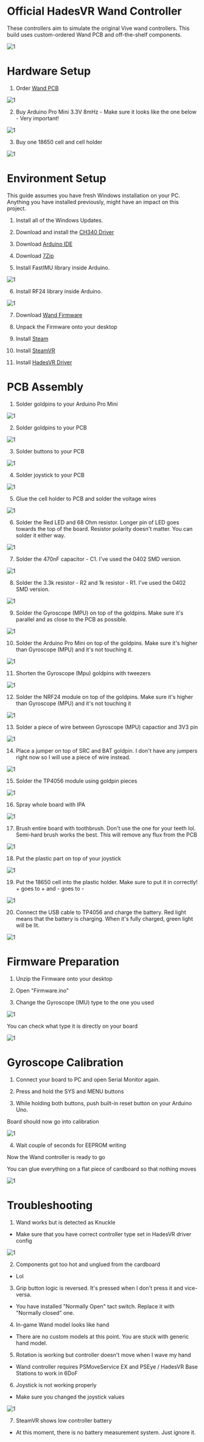 # Official HadesVR Wand Controller

These controllers aim to simulate the original Vive wand controllers. This build uses custom-ordered Wand PCB and off-the-shelf components.

![1](img/wandofficial/joystick_cap.png)

# Hardware Setup

1. Order [Wand PCB](https://github.com/ManoloMancelli/HadesVR_Remix/blob/main/Hardware/Wand%20Controllers/Hades%20VR%20Wand%20-%20Original%20Board.zip)

![1](img/wandofficial/wand_pcb.png)

2. Buy Arduino Pro Mini 3.3V 8mHz - Make sure it looks like the one below - Very important!

![1](img/wandofficial/pro_mini.png)

3. Buy one 18650 cell and cell holder

![1](img/wandofficial/cell.png)

# Environment Setup

This guide assumes you have fresh Windows installation on your PC. Anything you have installed previously, might have an impact on this project.

1. Install all of the Windows Updates.

2. Download and install the [CH340 Driver](https://cdn.sparkfun.com/assets/learn_tutorials/8/4/4/CH341SER.EXE)

3. Download [Arduino IDE](https://www.arduino.cc/en/software/)

4. Download [7Zip](https://www.7-zip.org/download.html)

5. Install FastIMU library inside Arduino.

![1](img/fastimu_lib.png)

6. Install RF24 library inside Arduino.

![1](img/rf24_lib.png)

7. Download [Wand Firmware](https://github.com/ManoloMancelli/HadesVR_Remix/tree/main/Software/Firmware%20-%20For%20the%20boards/Official%20HadesVR%20Wand%20-%20Untested)

8. Unpack the Firmware onto your desktop

9. Install [Steam](https://store.steampowered.com/tags/en/Download)

10. Install [SteamVR](https://store.steampowered.com/app/250820/SteamVR/)

11. Install [HadesVR Driver](Driver.md)

# PCB Assembly

1. Solder goldpins to your Arduino Pro Mini

![1](img/wandofficial/pro_mini_pins.png)

2. Solder goldpins to your PCB

![1](img/wandofficial/pcb_pins.png)

3. Solder buttons to your PCB

![1](img/wandofficial/pcb_buttons.png)

4. Solder joystick to your PCB

![1](img/wandofficial/pcb_joystick.png)

5. Glue the cell holder to PCB and solder the voltage wires

![1](img/wandofficial/pcb_cell.png)

6. Solder the Red LED and 68 Ohm resistor. Longer pin of LED goes towards the top of the board. Resistor polarity doesn't matter. You can solder it either way.

![1](img/wandofficial/pcb_led.png)

7. Solder the 470nF capacitor - C1. I've used the 0402 SMD version.

![1](img/wandofficial/pcb_c1.png)

8. Solder the 3.3k resistor - R2 and 1k resistor - R1. I've used the 0402 SMD version.

![1](img/wandofficial/pcb_resistor.png)

9. Solder the Gyroscope (MPU) on top of the goldpins. Make sure it's parallel and as close to the PCB as possible.

![1](img/wandofficial/pcb_mpu.png)

10. Solder the Arduino Pro Mini on top of the goldpins. Make sure it's higher than Gyroscope (MPU) and it's not touching it.

![1](img/wandofficial/pcb_pro_mini.png)

11. Shorten the Gyroscope (Mpu) goldpins with tweezers

![1](img/wandofficial/pcb_short_mpu.png)

12. Solder the NRF24 module on top of the goldpins. Make sure it's higher than Gyroscope (MPU) and it's not touching it

![1](img/wandofficial/pcb_nrf.png)

13. Solder a piece of wire between Gyroscope (MPU) capactior and 3V3 pin

![1](img/wandofficial/pcb_3v3.png)

14. Place a jumper on top of SRC and BAT goldpin. I don't have any jumpers right now so I will use a piece of wire instead.

![1](img/wandofficial/pcb_src_goldpin.png)

15. Solder the TP4056 module using goldpin pieces

![1](img/wandofficial/pcb_tp4056.png)

16. Spray whole board with IPA

![1](img/wandofficial/pcb_ipa.png)

17. Brush entire board with toothbrush. Don't use the one for your teeth lol. Semi-hard brush works the best. This will remove any flux from the PCB

![1](img/wandofficial/brush.png)

18. Put the plastic part on top of your joystick

![1](img/wandofficial/joystick_cap.png)

19. Put the 18650 cell into the plastic holder. Make sure to put it in correctly! + goes to + and - goes to -

![1](img/wandofficial/pcb_cell2.png)

20. Connect the USB cable to TP4056 and charge the battery. Red light means that the battery is charging. When it's fully charged, green light will be lit.

![1](img/wandofficial/pcb_charge.png)

# Firmware Preparation

1. Unzip the Firmware onto your desktop

2. Open "Firmware.ino"

3. Change the Gyroscope (IMU) type to the one you used

![1](img/wandofficial/firmware_mpu_type.png)

You can check what type it is directly on your board

![1](img/imu_chip.png)










# Gyroscope Calibration

1. Connect your board to PC and open Serial Monitor again.

2. Press and hold the SYS and MENU buttons

3. While holding both buttons, push built-in reset button on your Arduino Uno.

Board should now go into calibration

![1](img/calibration.png)

4. Wait couple of seconds for EEPROM writing

Now the Wand controller is ready to go

You can glue everything on a flat piece of cardboard so that nothing moves

![1](img/wandofficial/uno_cardboard.png)

# Troubleshooting

1. Wand works but is detected as Knuckle

 - Make sure that you have correct controller type set in HadesVR driver config

![1](img/wand_controller_mode.png)

2. Components got too hot and unglued from the cardboard

 - Lol

3. Grip button logic is reversed. It's pressed when I don't press it and vice-versa.

 - You have installed "Normally Open" tact switch. Replace it with "Normally closed" one.

4. In-game Wand model looks like hand

 - There are no custom models at this point. You are stuck with generic hand model.

5. Rotation is working but controller doesn't move when I wave my hand

 - Wand controller requires PSMoveService EX and PSEye / HadesVR Base Stations to work in 6DoF

6. Joystick is not working properly

 - Make sure you changed the joystick values

![1](img/joystick_values.png)

7. SteamVR shows low controller battery

 - At this moment, there is no battery measurement system. Just ignore it.


